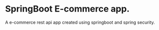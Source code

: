 <h1>SpringBoot E-commerce app.</h1>
<p>A e-commerce rest api app created using springboot and spring security.</p>

